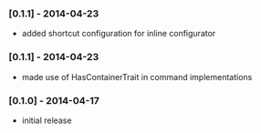   ### [0.1.1] - 2014-04-23

  * added shortcut configuration for inline configurator  
  
  ### [0.1.1] - 2014-04-23
  
   * made use of HasContainerTrait in command implementations  
  
  ### [0.1.0] - 2014-04-17
  
  * initial release  